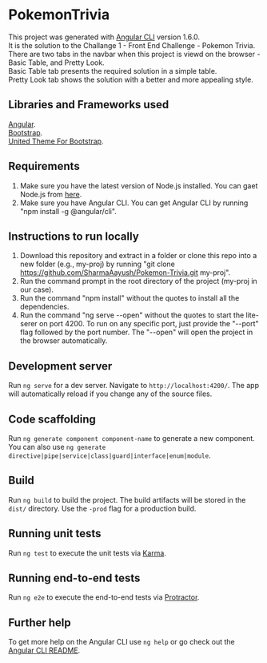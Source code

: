 # PokemonTrivia

This project was generated with [Angular CLI](https://github.com/angular/angular-cli) version 1.6.0. <br>
It is the solution to the Challange 1 - Front End Challenge - Pokemon Trivia. <br>
There are two tabs in the navbar when this project is viewd on the browser - Basic Table, and Pretty Look. <br>
Basic Table tab presents the required solution in a simple table. <br>
Pretty Look tab shows the solution with a better and more appealing style. <br>

## Libraries and Frameworks used

[Angular](https://cli.angular.io/). <br>
[Bootstrap](https://getbootstrap.com/docs/3.3/). <br>
[United Theme For Bootstrap](https://bootswatch.com/3/united/). <br>

## Requirements

1. Make sure you have the latest version of Node.js installed. You can gaet Node.js from [here](https://nodejs.org/en/).
2. Make sure you have Angular CLI. You can get Angular CLI by running "npm install -g @angular/cli".

<!-- https://github.com/SharmaAayush/Pokemon-Trivia.git -->

## Instructions to run locally

1. Download this repository and extract in a folder or clone this repo into a new folder (e.g., my-proj) by running 
  "git clone https://github.com/SharmaAayush/Pokemon-Trivia.git my-proj".
2. Run the command prompt in the root directory of the project (my-proj in our case).
3. Run the command "npm install" without the quotes to install all the dependencies.
4. Run the command "ng serve --open" without the quotes to start the lite-serer on port 4200. To run on any specific port, just provide the "--port" flag followed by the port number. The "--open" will open the project in the browser automatically.

## Development server

Run `ng serve` for a dev server. Navigate to `http://localhost:4200/`. The app will automatically reload if you change any of the source files.

## Code scaffolding

Run `ng generate component component-name` to generate a new component. You can also use `ng generate directive|pipe|service|class|guard|interface|enum|module`.

## Build

Run `ng build` to build the project. The build artifacts will be stored in the `dist/` directory. Use the `-prod` flag for a production build.

## Running unit tests

Run `ng test` to execute the unit tests via [Karma](https://karma-runner.github.io).

## Running end-to-end tests

Run `ng e2e` to execute the end-to-end tests via [Protractor](http://www.protractortest.org/).

## Further help

To get more help on the Angular CLI use `ng help` or go check out the [Angular CLI README](https://github.com/angular/angular-cli/blob/master/README.md).
